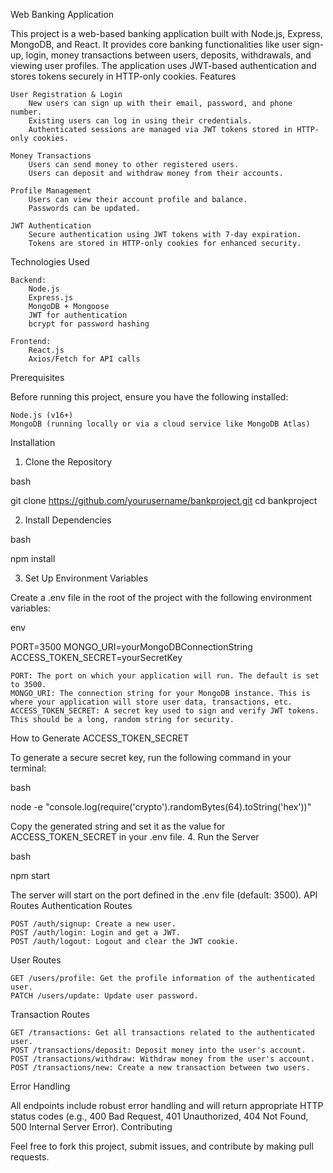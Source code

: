 Web Banking Application

This project is a web-based banking application built with Node.js, Express, MongoDB, and React. It provides core banking functionalities like user sign-up, login, money transactions between users, deposits, withdrawals, and viewing user profiles. The application uses JWT-based authentication and stores tokens securely in HTTP-only cookies.
Features

    User Registration & Login
        New users can sign up with their email, password, and phone number.
        Existing users can log in using their credentials.
        Authenticated sessions are managed via JWT tokens stored in HTTP-only cookies.

    Money Transactions
        Users can send money to other registered users.
        Users can deposit and withdraw money from their accounts.

    Profile Management
        Users can view their account profile and balance.
        Passwords can be updated.

    JWT Authentication
        Secure authentication using JWT tokens with 7-day expiration.
        Tokens are stored in HTTP-only cookies for enhanced security.

Technologies Used

    Backend:
        Node.js
        Express.js
        MongoDB + Mongoose
        JWT for authentication
        bcrypt for password hashing

    Frontend:
        React.js
        Axios/Fetch for API calls

Prerequisites

Before running this project, ensure you have the following installed:

    Node.js (v16+)
    MongoDB (running locally or via a cloud service like MongoDB Atlas)

Installation
1. Clone the Repository

bash

git clone https://github.com/yourusername/bankproject.git
cd bankproject

2. Install Dependencies

bash

npm install

3. Set Up Environment Variables

Create a .env file in the root of the project with the following environment variables:

env

PORT=3500
MONGO_URI=yourMongoDBConnectionString
ACCESS_TOKEN_SECRET=yourSecretKey

    PORT: The port on which your application will run. The default is set to 3500.
    MONGO_URI: The connection string for your MongoDB instance. This is where your application will store user data, transactions, etc.
    ACCESS_TOKEN_SECRET: A secret key used to sign and verify JWT tokens. This should be a long, random string for security.

How to Generate ACCESS_TOKEN_SECRET

To generate a secure secret key, run the following command in your terminal:

bash

node -e "console.log(require('crypto').randomBytes(64).toString('hex'))"

Copy the generated string and set it as the value for ACCESS_TOKEN_SECRET in your .env file.
4. Run the Server

bash

npm start

The server will start on the port defined in the .env file (default: 3500).
API Routes
Authentication Routes

    POST /auth/signup: Create a new user.
    POST /auth/login: Login and get a JWT.
    POST /auth/logout: Logout and clear the JWT cookie.

User Routes

    GET /users/profile: Get the profile information of the authenticated user.
    PATCH /users/update: Update user password.

Transaction Routes

    GET /transactions: Get all transactions related to the authenticated user.
    POST /transactions/deposit: Deposit money into the user's account.
    POST /transactions/withdraw: Withdraw money from the user's account.
    POST /transactions/new: Create a new transaction between two users.

Error Handling

All endpoints include robust error handling and will return appropriate HTTP status codes (e.g., 400 Bad Request, 401 Unauthorized, 404 Not Found, 500 Internal Server Error).
Contributing

Feel free to fork this project, submit issues, and contribute by making pull requests.
